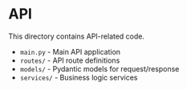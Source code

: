 # API

This directory contains API-related code.

- `main.py` - Main API application
- `routes/` - API route definitions
- `models/` - Pydantic models for request/response
- `services/` - Business logic services
